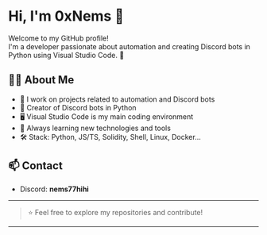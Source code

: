 
# Hi, I'm 0xNems 👋

Welcome to my GitHub profile!  
I'm a developer passionate about automation and creating Discord bots in Python using Visual Studio Code. 🚀

## 👨‍💻 About Me

- 🔭 I work on projects related to automation and Discord bots  
- 🐍 Creator of Discord bots in Python  
- 🖥️ Visual Studio Code is my main coding environment  
- 🌱 Always learning new technologies and tools  
- 🛠️ Stack: Python, JS/TS, Solidity, Shell, Linux, Docker...

## 📫 Contact

- Discord: **nems77hihi**

---

> ⭐️ Feel free to explore my repositories and contribute!

---